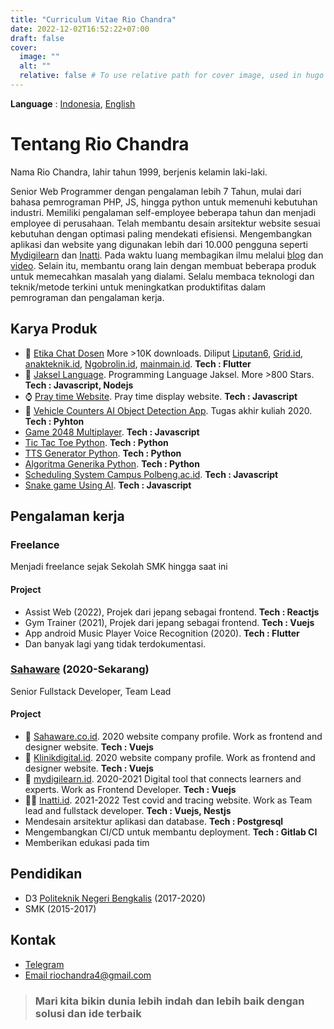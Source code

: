 ```yaml
---
title: "Curriculum Vitae Rio Chandra"
date: 2022-12-02T16:52:22+07:00
draft: false
cover:
  image: ""
  alt: ""
  relative: false # To use relative path for cover image, used in hugo Page-bundles
---
```


**Language** : [Indonesia](/cv), [English](/cv-en)

# Tentang Rio Chandra

Nama Rio Chandra, lahir tahun 1999, berjenis kelamin laki-laki.

Senior Web Programmer dengan pengalaman lebih 7 Tahun, mulai dari bahasa pemrograman PHP, JS, hingga python untuk memenuhi kebutuhan industri. Memiliki pengalaman self-employee beberapa tahun dan menjadi employee di perusahaan. Telah membantu desain arsitektur website sesuai kebutuhan dengan optimasi paling mendekati efisiensi. Mengembangkan aplikasi dan website yang digunakan lebih dari 10.000 pengguna seperti [Mydigilearn](https://mydigilearn.id) dan [Inatti](https://inatti.id). Pada waktu luang membagikan ilmu melalui [blog](https://riochndr.github.io) dan [video](https://www.youtube.com/channel/UCPV33hYuSmGE6N9TXU77ZWA). Selain itu, membantu orang lain dengan membuat beberapa produk untuk memecahkan masalah yang dialami. Selalu membaca teknologi dan teknik/metode terkini untuk meningkatkan produktifitas dalam pemrograman dan pengalaman kerja.

## Karya Produk

- 🚀 [Etika Chat Dosen](https://play.google.com/store/apps/details?id=com.ken.chat_dosen_helper.release1&hl=en_US&gl=US) More >10K downloads. Diliput [Liputan6](https://www.liputan6.com/tekno/read/4450176/unik-aplikasi-etika-chat-dosen-yang-menjawab-keresahan-mahasiswa), [Grid.id](https://hai.grid.id/read/072500277/wah-ada-aplikasi-buat-chat-ke-dosen-buat-mahasiswa-nggak-ada-akhlak?page=all), [anakteknik.id](https://www.anakteknik.co.id/doohanas/articles/etika-chat-dosen-aplikasi-yang-menjawab-kegelisahan-mahasiswa-saat-ini), [Ngobrolin.id](https://www.ngobrolin.id/bingung-cara-chat-dosen-yang-benar-aplikasi-ini-siap-membantu-kamu/), [mainmain.id](https://www.mainmain.id/r/9729/aplikasi-etika-chat-dosen-solusi-simpel-kalau-bingung-merangkai-kata-kata). **Tech : Flutter**
- 🤣 [Jaksel Language](https://github.com/RioChndr/jaksel-language). Programming Language Jaksel. More >800 Stars. **Tech : Javascript, Nodejs**
- ⌚ [Pray time Website](https://github.com/RioChndr/pray-time-website). Pray time display website. **Tech : Javascript**
- 🤖 [Vehicle Counters AI Object Detection App](https://github.com/RioChndr/object-detection-app). Tugas akhir kuliah 2020. **Tech : Pyhton**
- [Game 2048 Multiplayer](https://github.com/RioChndr/R-multiplayer-2048). **Tech : Javascript**
- [Tic Tac Toe Python](https://github.com/RioChndr/tic-tac-toe-python). **Tech : Python**
- [TTS Generator Python](https://github.com/RioChndr/TTS-Generator-Python). **Tech : Python**
- [Algoritma Generika Python](https://github.com/RioChndr/algoritma-genetika-python). **Tech : Python**
- [Scheduling System Campus Polbeng.ac.id](https://github.com/RioChndr/toolkit-schedule-polbeng). **Tech : Javascript**
- [Snake game Using AI](https://github.com/RioChndr/snake-game-aStar-Implementation). **Tech : Javascript**

## Pengalaman kerja

### Freelance

Menjadi freelance sejak Sekolah SMK hingga saat ini

#### Project

- Assist Web (2022), Projek dari jepang sebagai frontend. **Tech : Reactjs**
- Gym Trainer (2021), Projek dari jepang sebagai frontend. **Tech : Vuejs**
- App android Music Player Voice Recognition (2020). **Tech : Flutter**
- Dan banyak lagi yang tidak terdokumentasi.

### [Sahaware](https://sahaware.co.id) (2020-Sekarang)

Senior Fullstack Developer, Team Lead
#### Project

- 🎨 [Sahaware.co.id](https://sahaware.co.id/en). 2020 website company profile. Work as frontend and designer website. **Tech : Vuejs**
- 🎨 [Klinikdigital.id](https://klinikdigital.id/). 2020 website company profile. Work as frontend and designer website. **Tech : Vuejs**
- 🎨 [mydigilearn.id](https://mydigilearn.id/). 2020-2021 Digital tool that connects learners and experts. Work as Frontend Developer. **Tech : Vuejs**
- 🧑‍💻 [Inatti.id](https://app.inatti.id). 2021-2022 Test covid and tracing website. Work as Team lead and fullstack developer. **Tech : Vuejs, Nestjs**
- Mendesain arsitektur aplikasi dan database. **Tech : Postgresql**
- Mengembangkan CI/CD untuk membantu deployment. **Tech : Gitlab CI**
- Memberikan edukasi pada tim

## Pendidikan

- D3 [Politeknik Negeri Bengkalis](https://polbeng.ac.id) (2017-2020)
- SMK (2015-2017)

## Kontak

- [Telegram](https://t.me/ken1ch1)
- [Email riochandra4@gmail.com](mailto:riochandra4@gmail.com)

> ### Mari kita bikin dunia lebih indah dan lebih baik dengan solusi dan ide terbaik